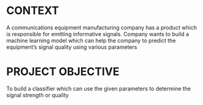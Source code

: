 # CONTEXT
A communications equipment manufacturing company has a product which is responsible for emitting informative signals.
Company wants to build a machine learning model which can help the company to predict the equipment’s signal quality using various
parameters

# PROJECT OBJECTIVE
To build a classifier which can use the given parameters to determine the signal strength or quality